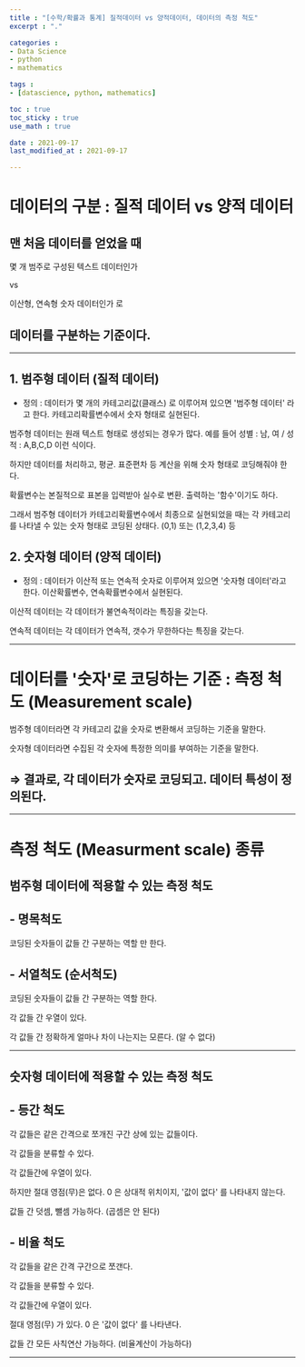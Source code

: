 ```yaml
---
title : "[수학/확률과 통계] 질적데이터 vs 양적데이터, 데이터의 측정 척도"
excerpt : "."

categories : 
- Data Science
- python
- mathematics

tags : 
- [datascience, python, mathematics]

toc : true 
toc_sticky : true 
use_math : true

date : 2021-09-17
last_modified_at : 2021-09-17

---
```


# 데이터의 구분 : 질적 데이터 vs 양적 데이터 

## 맨 처음 데이터를 얻었을 때 

몇 개 범주로 구성된 텍스트 데이터인가 

vs

이산형, 연속형 숫자 데이터인가 로

## 데이터를 구분하는 기준이다. 

---

## 1. 범주형 데이터 (질적 데이터)

- 정의 : 데이터가 몇 개의 카테고리값(클래스) 로 이루어져 있으면 '범주형 데이터' 라고 한다. 카테고리확률변수에서 숫자 형태로 실현된다. 

범주형 데이터는 원래 텍스트 형태로 생성되는 경우가 많다. 예를 들어 성별 : 남, 여 / 성적 : A,B,C,D 이런 식이다.

하지만 데이터를 처리하고, 평균. 표준편차 등 계산을 위해 숫자 형태로 코딩해줘야 한다. 

확률변수는 본질적으로 표본을 입력받아 실수로 변환. 출력하는 '함수'이기도 하다. 

그래서 범주형 데이터가 카테고리확률변수에서 최종으로 실현되었을 때는 각 카테고리를 나타낼 수 있는 숫자 형태로 코딩된 상태다. (0,1) 또는 (1,2,3,4) 등

## 2. 숫자형 데이터 (양적 데이터)

- 정의 : 데이터가 이산적 또는 연속적 숫자로 이루어져 있으면 '숫자형 데이터'라고 한다. 이산확률변수, 연속확률변수에서 실현된다. 

이산적 데이터는 각 데이터가 불연속적이라는 특징을 갖는다. 

연속적 데이터는 각 데이터가 연속적, 갯수가 무한하다는 특징을 갖는다. 

---

# 데이터를 '숫자'로 코딩하는 기준 : 측정 척도 (Measurement scale)

범주형 데이터라면 각 카테고리 값을 숫자로 변환해서 코딩하는 기준을 말한다. 

숫자형 데이터라면 수집된 각 숫자에 특정한 의미를 부여하는 기준을 말한다.

## $\Rightarrow$ 결과로, 각 데이터가 숫자로 코딩되고. 데이터 특성이 정의된다. 

---

# 측정 척도 (Measurment scale) 종류

## 범주형 데이터에 적용할 수 있는 측정 척도 

## - 명목척도 

코딩된 숫자들이 값들 간 구분하는 역할 만 한다. 

## - 서열척도 (순서척도) 

코딩된 숫자들이 값들 간 구분하는 역할 한다. 

각 값들 간 우열이 있다. 

각 값들 간 정확하게 얼마나 차이 나는지는 모른다. (알 수 없다)

---

## 숫자형 데이터에 적용할 수 있는 측정 척도 

## - 등간 척도 

각 값들은 같은 간격으로 쪼개진 구간 상에 있는 값들이다. 

각 값들을 분류할 수 있다. 

각 값들간에 우열이 있다. 

하지만 절대 영점(무)은 없다. 0 은 상대적 위치이지, '값이 없다' 를 나타내지 않는다.

값들 간 덧셈, 뺄셈 가능하다. (곱셈은 안 된다)

## - 비율 척도 

각 값들을 같은 간격 구간으로 쪼갠다. 

각 값들을 분류할 수 있다. 

각 값들간에 우열이 있다. 

절대 영점(무) 가 있다. 0 은 '값이 없다' 를 나타낸다. 

값들 간 모든 사칙연산 가능하다. (비율계산이 가능하다)

---











